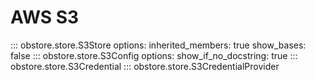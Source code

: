 # AWS S3

::: obstore.store.S3Store
    options:
        inherited_members: true
        show_bases: false
::: obstore.store.S3Config
    options:
        show_if_no_docstring: true
::: obstore.store.S3Credential
::: obstore.store.S3CredentialProvider
